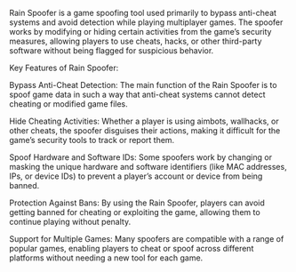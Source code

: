 Rain Spoofer is a game spoofing tool used primarily to bypass anti-cheat systems and avoid detection while playing multiplayer games. The spoofer works by modifying or hiding certain activities from the game’s security measures, allowing players to use cheats, hacks, or other third-party software without being flagged for suspicious behavior.

Key Features of Rain Spoofer:

Bypass Anti-Cheat Detection: The main function of the Rain Spoofer is to spoof game data in such a way that anti-cheat systems cannot detect cheating or modified game files.

Hide Cheating Activities: Whether a player is using aimbots, wallhacks, or other cheats, the spoofer disguises their actions, making it difficult for the game’s security tools to track or report them.

Spoof Hardware and Software IDs: Some spoofers work by changing or masking the unique hardware and software identifiers (like MAC addresses, IPs, or device IDs) to prevent a player’s account or device from being banned.

Protection Against Bans: By using the Rain Spoofer, players can avoid getting banned for cheating or exploiting the game, allowing them to continue playing without penalty.

Support for Multiple Games: Many spoofers are compatible with a range of popular games, enabling players to cheat or spoof across different platforms without needing a new tool for each game.
